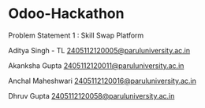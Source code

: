 # Odoo-Hackathon

Problem Statement 1 : Skill Swap Platform

Aditya Singh - TL
2405112120005@paruluniversity.ac.in


Akanksha Gupta
2405112120011@paruluniversity.ac.in


Anchal Maheshwari
2405112120016@paruluniversity.ac.in


Dhruv Gupta
2405112120058@paruluniversity.ac.in
